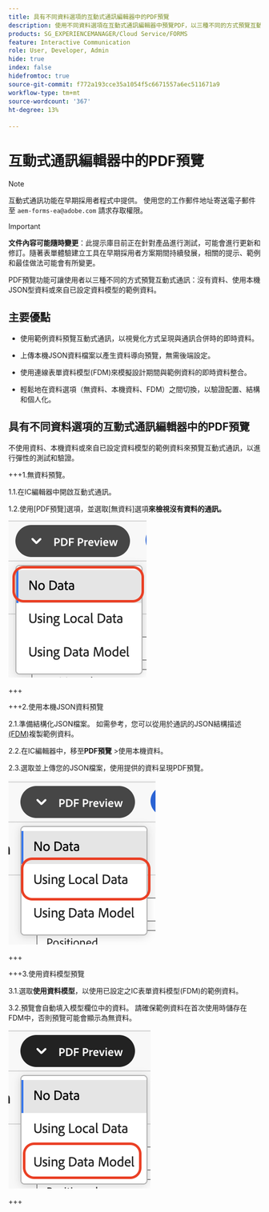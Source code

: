 ```yaml
---
title: 具有不同資料選項的互動式通訊編輯器中的PDF預覽
description: 使用不同資料選項在互動式通訊編輯器中預覽PDF，以三種不同的方式預覽互動式通訊。
products: SG_EXPERIENCEMANAGER/Cloud Service/FORMS
feature: Interactive Communication
role: User, Developer, Admin
hide: true
index: false
hidefromtoc: true
source-git-commit: f772a193cce35a1054f5c6671557a6ec511671a9
workflow-type: tm+mt
source-wordcount: '367'
ht-degree: 13%

---
```



# 互動式通訊編輯器中的PDF預覽

>[!NOTE]
>
> 互動式通訊功能在早期採用者程式中提供。 使用您的工作郵件地址寄送電子郵件至 `aem-forms-ea@adobe.com` 請求存取權限。

>[!IMPORTANT]
>
> **文件內容可能隨時變更**：此提示庫目前正在針對產品進行測試，可能會進行更新和修訂。隨著表單體驗建立工具在早期採用者方案期間持續發展，相關的提示、範例和最佳做法可能會有所變更。

PDF預覽功能可讓使用者以三種不同的方式預覽互動式通訊：沒有資料、使用本機JSON型資料或來自已設定資料模型的範例資料。

## 主要優點

- 使用範例資料預覽互動式通訊，以視覺化方式呈現與通訊合併時的即時資料。

- 上傳本機JSON資料檔案以產生資料導向預覽，無需後端設定。

- 使用連線表單資料模型(FDM)來模擬設計期間與範例資料的即時資料整合。

- 輕鬆地在資料選項（無資料、本機資料、FDM）之間切換，以驗證配置、結構和個人化。

## 具有不同資料選項的互動式通訊編輯器中的PDF預覽

不使用資料、本機資料或來自已設定資料模型的範例資料來預覽互動式通訊，以進行彈性的測試和驗證。

+++1.無資料預覽。

1.1.在IC編輯器中開啟互動式通訊。

1.2.使用[PDF預覽]選項，並選取[無資料]選項&#x200B;**來檢視沒有資料的通訊。**

![尋找IC檔案](/help/forms/interactive-communication/assets/nodata.png)

+++

+++2.使用本機JSON資料預覽

2.1.準備結構化JSON檔案。 如需參考，您可以從用於通訊的JSON結構描述[(FDM)](https://experienceleague.adobe.com/zh-hant/docs/experience-manager-cloud-service/content/forms/integrate/use-form-data-model/work-with-form-data-model)複製範例資料。

2.2.在IC編輯器中，移至&#x200B;**PDF預覽** >使用本機資料。

2.3.選取並上傳您的JSON檔案，使用提供的資料呈現PDF預覽。

![尋找IC檔案](/help/forms/interactive-communication/assets/localdata.png)

+++

+++3.使用資料模型預覽 

3.1.選取&#x200B;**使用資料模型**，以使用已設定之IC表單資料模型(FDM)的範例資料。

3.2.預覽會自動填入模型欄位中的資料。 請確保範例資料在首次使用時儲存在FDM中，否則預覽可能會顯示為無資料。

![尋找IC檔案](/help/forms/interactive-communication/assets/datamodel.png)

+++

